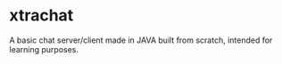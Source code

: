 # xtrachat
A basic chat server/client made in JAVA built from scratch, intended for learning purposes.
